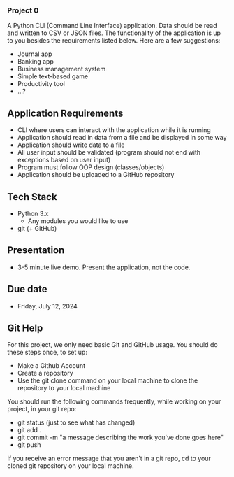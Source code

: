 ### Project 0
A Python CLI (Command Line Interface) application. Data should be read and written to CSV or JSON files. The functionality of the application is up to you besides the requirements listed below. Here are a few suggestions:
- Journal app
- Banking app
- Business management system
- Simple text-based game
- Productivity tool
- ...?

## Application Requirements
- CLI where users can interact with the application while it is running
- Application should read in data from a file and be displayed in some way
- Application should write data to a file
- All user input should be validated (program should not end with exceptions based on user input)
- Program must follow OOP design (classes/objects)
- Application should be uploaded to a GitHub repository

## Tech Stack
- Python 3.x
	- Any modules you would like to use
- git (+ GitHub)

## Presentation
- 3-5 minute live demo. Present the application, not the code.

## Due date
- Friday, July 12, 2024

## Git Help

For this project, we only need basic Git and GitHub usage.  You should do these steps once, to set up:
- Make a Github Account
- Create a repository
- Use the git clone command on your local machine to clone the repository to your local machine

You should run the following commands frequently, while working on your project, in your git repo:
- git status (just to see what has changed)
- git add .
- git commit -m "a message describing the work you've done goes here"
- git push

If you receive an error message that you aren't in a git repo, cd to your cloned git repository on your local machine.